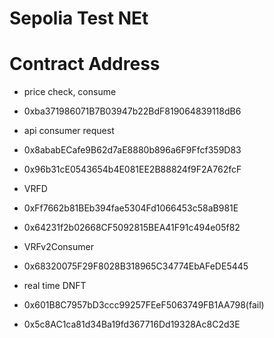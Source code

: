 # Sepolia Test NEt

# Contract Address

- price check, consume
- 0xba371986071B7B03947b22BdF819064839118dB6

- api consumer request
- 0x8ababECafe9B62d7aE8880b896a6F9Ffcf359D83
- 0x96b31cE0543654b4E081EE2B88824f9F2A762fcF

- VRFD
- 0xFf7662b81BEb394fae5304Fd1066453c58aB981E
- 0x64231f2b02668CF5092815BEA41F91c494e05f82

- VRFv2Consumer
- 0x68320075F29F8028B318965C34774EbAFeDE5445

- real time DNFT
- 0x601B8C7957bD3ccc99257FEeF5063749FB1AA798(fail)
- 0x5c8AC1ca81d34Ba19fd367716Dd19328Ac8C2d3E

